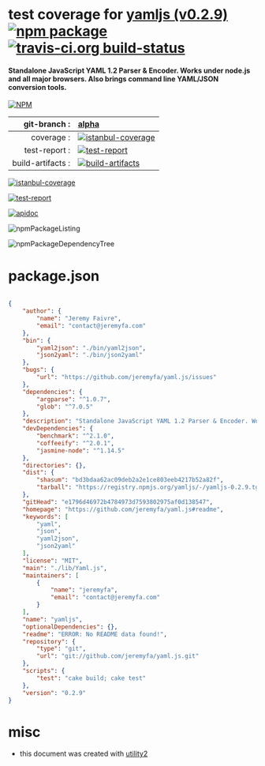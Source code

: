 # test coverage for  [yamljs (v0.2.9)](https://github.com/jeremyfa/yaml.js#readme)  [![npm package](https://img.shields.io/npm/v/npmtest-yamljs.svg?style=flat-square)](https://www.npmjs.org/package/npmtest-yamljs) [![travis-ci.org build-status](https://api.travis-ci.org/npmtest/node-npmtest-yamljs.svg)](https://travis-ci.org/npmtest/node-npmtest-yamljs)
#### Standalone JavaScript YAML 1.2 Parser & Encoder. Works under node.js and all major browsers. Also brings command line YAML/JSON conversion tools.

[![NPM](https://nodei.co/npm/yamljs.png?downloads=true)](https://www.npmjs.com/package/yamljs)

| git-branch : | [alpha](https://github.com/npmtest/node-npmtest-yamljs/tree/alpha)|
|--:|:--|
| coverage : | [![istanbul-coverage](https://npmtest.github.io/node-npmtest-yamljs/build/coverage.badge.svg)](https://npmtest.github.io/node-npmtest-yamljs/build/coverage.html/index.html)|
| test-report : | [![test-report](https://npmtest.github.io/node-npmtest-yamljs/build/test-report.badge.svg)](https://npmtest.github.io/node-npmtest-yamljs/build/test-report.html)|
| build-artifacts : | [![build-artifacts](https://npmtest.github.io/node-npmtest-yamljs/glyphicons_144_folder_open.png)](https://github.com/npmtest/node-npmtest-yamljs/tree/gh-pages/build)|

[![istanbul-coverage](https://npmtest.github.io/node-npmtest-yamljs/build/screenCapture.buildCustomOrg.browser.coverage.html.png)](https://npmtest.github.io/node-npmtest-yamljs/build/coverage.html/index.html)

[![test-report](https://npmtest.github.io/node-npmtest-yamljs/build/screenCapture.buildCustomOrg.browser.%252Fhome%252Ftravis%252Fbuild%252Fnpmtest%252Fnode-npmtest-yamljs%252Ftmp%252Fbuild%252Ftest-report.html.png)](https://npmtest.github.io/node-npmtest-yamljs/build/test-report.html)

[![apidoc](https://npmdoc.github.io/node-npmdoc-yamljs/build/screenCapture.buildApidoc.browser.%252Fhome%252Ftravis%252Fbuild%252Fnpmdoc%252Fnode-npmdoc-yamljs%252Ftmp%252Fbuild%252Fapidoc.html.png)](https://npmdoc.github.io/node-npmdoc-yamljs/build/apidoc.html)

![npmPackageListing](https://npmtest.github.io/node-npmtest-yamljs/build/screenCapture.npmPackageListing.svg)

![npmPackageDependencyTree](https://npmtest.github.io/node-npmtest-yamljs/build/screenCapture.npmPackageDependencyTree.svg)



# package.json

```json

{
    "author": {
        "name": "Jeremy Faivre",
        "email": "contact@jeremyfa.com"
    },
    "bin": {
        "yaml2json": "./bin/yaml2json",
        "json2yaml": "./bin/json2yaml"
    },
    "bugs": {
        "url": "https://github.com/jeremyfa/yaml.js/issues"
    },
    "dependencies": {
        "argparse": "^1.0.7",
        "glob": "^7.0.5"
    },
    "description": "Standalone JavaScript YAML 1.2 Parser & Encoder. Works under node.js and all major browsers. Also brings command line YAML/JSON conversion tools.",
    "devDependencies": {
        "benchmark": "^2.1.0",
        "coffeeify": "^2.0.1",
        "jasmine-node": "^1.14.5"
    },
    "directories": {},
    "dist": {
        "shasum": "bd3bdaa62ac09deb2a2e1ce803eeb4217b52a82f",
        "tarball": "https://registry.npmjs.org/yamljs/-/yamljs-0.2.9.tgz"
    },
    "gitHead": "e1796d46972b4784973d7593802975af0d138547",
    "homepage": "https://github.com/jeremyfa/yaml.js#readme",
    "keywords": [
        "yaml",
        "json",
        "yaml2json",
        "json2yaml"
    ],
    "license": "MIT",
    "main": "./lib/Yaml.js",
    "maintainers": [
        {
            "name": "jeremyfa",
            "email": "contact@jeremyfa.com"
        }
    ],
    "name": "yamljs",
    "optionalDependencies": {},
    "readme": "ERROR: No README data found!",
    "repository": {
        "type": "git",
        "url": "git://github.com/jeremyfa/yaml.js.git"
    },
    "scripts": {
        "test": "cake build; cake test"
    },
    "version": "0.2.9"
}
```



# misc
- this document was created with [utility2](https://github.com/kaizhu256/node-utility2)
